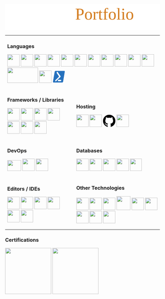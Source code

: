 <!--<a href="https://thederflinger.com/" target="_blank"><img src="https://github.com/LordFreezer/LordFreezer/blob/main/helloworld.svg"/></a>-->
<!--[![](https://github.com/LordFreezer/LordFreezer/blob/main/helloworld.svg#gh-dark-mode-only)](https://thederflinger.com/#gh-dark-mode-only)
[![](https://github.com/LordFreezer/LordFreezer/blob/main/helloworldlight.svg#gh-light-mode-only)](https://thederflinger.com/#gh-light-mode-only)-->
<a href="https://thederflinger.com/" target="_blank">
<picture>
            <source media="(prefers-color-scheme: dark)" srcset="https://github.com/LordFreezer/LordFreezer/blob/main/helloworld.svg">
            <source media="(prefers-color-scheme: light)" srcset="https://github.com/LordFreezer/LordFreezer/blob/main/helloworldlight.svg">
            <img src="https://github.com/LordFreezer/LordFreezer/blob/main/helloworld.svg"/>
</picture>
</a>
<table>
<tr>
<td colspan="2">
<h3 align="left">Languages</h3>
<p>          
            <img width="40" height="40" src="https://cdn.jsdelivr.net/gh/devicons/devicon/icons/csharp/csharp-plain.svg" />       
            <img width="40" height="40" src="https://cdn.jsdelivr.net/gh/devicons/devicon/icons/java/java-original.svg" /> 
            <img width="40" height="40" src="https://cdn.jsdelivr.net/gh/devicons/devicon/icons/dart/dart-original.svg" />   
            <img width="40" height="40" src="https://cdn.jsdelivr.net/gh/devicons/devicon/icons/cplusplus/cplusplus-plain.svg" />  
            <img width="40" height="40" src="https://cdn.jsdelivr.net/gh/devicons/devicon/icons/python/python-original.svg" />  
            <img width="40" height="40" src="https://cdn.jsdelivr.net/gh/devicons/devicon/icons/c/c-plain.svg" />          
            <img width="40" height="40" src="https://cdn.jsdelivr.net/gh/devicons/devicon/icons/html5/html5-plain-wordmark.svg" />
            <img width="40" height="40" src="https://cdn.jsdelivr.net/gh/devicons/devicon/icons/css3/css3-plain-wordmark.svg" />         
            <img width="40" height="40" src="https://cdn.jsdelivr.net/gh/devicons/devicon/icons/javascript/javascript-plain.svg" />
            <img width="40" height="40" src="https://cdn.jsdelivr.net/gh/devicons/devicon/icons/typescript/typescript-plain.svg" />
            <img width="40" height="40" src="https://cdn.jsdelivr.net/gh/devicons/devicon/icons/sass/sass-original.svg" />   
            <img width="100" height="50" src="https://jakarta.ee/images/jakarta/jakarta-ee-logo-color.svg">
            <img width="40" height="40" src="https://raw.githubusercontent.com/odb/official-bash-logo/master/assets/Logos/Icons/PNG/512x512.png">
            <img width="40" height="40" src="https://github.com/LordFreezer/LordFreezer/blob/main/powershell.svg" />
</p>            
</td>
</tr>
<tr>
<td>
<h3 align="left">Frameworks / Libraries</h3>
<p>           
            <img width="40" height="40" src="https://cdn.jsdelivr.net/gh/devicons/devicon/icons/dot-net/dot-net-plain-wordmark.svg" />          
            <img width="40" height="40" src="https://global.discourse-cdn.com/standard17/uploads/threejs/optimized/2X/e/e4f86d2200d2d35c30f7b1494e96b9595ebc2751_2_496x500.png" />           
            <img width="40" height="40" src="https://cdn.jsdelivr.net/gh/devicons/devicon/icons/angularjs/angularjs-original.svg" />      
            <img width="40" height="40" src="https://cdn.jsdelivr.net/gh/devicons/devicon/icons/flutter/flutter-original.svg" /> 
            <img width="40" height="40" src="https://cdn.jsdelivr.net/gh/devicons/devicon/icons/gatsby/gatsby-plain.svg" />
            <img width="40" height="40" src="https://cdn.jsdelivr.net/gh/devicons/devicon/icons/react/react-original-wordmark.svg" />   
            <img width="40" height="40" src="https://defkey.com/content/images/program/reveal.js-2020-05-28_09-58-06-icon-resized.png" />   
</p>          
</td>
<td>
<h3 align="left">Hosting</h3>
<p>          
            <img width="40" height="40" src="https://cdn.jsdelivr.net/gh/devicons/devicon/icons/heroku/heroku-plain-wordmark.svg" />        
            <img width="40" height="40" src="https://cdn.freebiesupply.com/logos/large/2x/netlify-logo-png-transparent.png" />           
            <img width="40" height="40" src="https://raw.githubusercontent.com/LordFreezer/LordFreezer/main/cat.png"/>          
            <img width="40" height="40" src="https://cdn.jsdelivr.net/gh/devicons/devicon/icons/tomcat/tomcat-original.svg" />
</p>            
</td>
</tr>
<tr>
<td>
<h3 align="left">DevOps</h3>
<p>
            <img width="45" height="35" src="https://phoenixnap.com/wp-content/uploads/2017/11/aws_logo_smile_white-250x163.png" />                  
            <img width="40" height="40" src="https://cdn.jsdelivr.net/gh/devicons/devicon/icons/azure/azure-original.svg" />       
            <img width="40" height="40" src="https://cdn.jsdelivr.net/gh/devicons/devicon/icons/googlecloud/googlecloud-original.svg" />
</p>  

</td>
<td>
   <h3 align="left">Databases</h3>
<p>
            <img width="40" height="40" src="https://cdn.jsdelivr.net/gh/devicons/devicon/icons/firebase/firebase-plain-wordmark.svg" />
            <img width="40" height="40" src="https://cdn.jsdelivr.net/gh/devicons/devicon/icons/mysql/mysql-original.svg" />
            <img width="40" height="40" src="https://azurecomcdn.azureedge.net/cvt-ffeb70ec274b24d42faa2ef66e67c256a878fdd4efa9e63641b8820e633ea0cf/svg/azure-sql-database.svg"/>
            <img width="40" height="40" src="https://cdn.jsdelivr.net/gh/devicons/devicon/icons/mongodb/mongodb-plain-wordmark.svg" />
            <img width="38" height="40" src="https://global-uploads.webflow.com/5f8b0a1abe69652278dad51c/60ad31855d774e813c23d35b_microsoft%20sql%20server%20logo.png" />
</p>         
</td>
</tr>
<tr>
<td>
<h3 align="left">Editors / IDEs</h3>
<p>         
            <img width="40" height="40" src="https://cdn.jsdelivr.net/gh/devicons/devicon/icons/visualstudio/visualstudio-plain.svg" />
            <img width="40" height="40" src="https://cdn.jsdelivr.net/gh/devicons/devicon/icons/vscode/vscode-original.svg" /> 
            <img width="40" height="40" src="https://icons.iconarchive.com/icons/papirus-team/papirus-apps/256/eclipse-icon.png">
            <img width="40" height="40" src="https://netbeans.apache.org/images/apache-netbeans.svg">     
            <img width="40" height="40" src="https://cdn.jsdelivr.net/gh/devicons/devicon/icons/vim/vim-original.svg" /> 
            <img width="40" height="40" src="https://upload.wikimedia.org/wikipedia/commons/thumb/8/8a/Gnu-nano.svg/1280px-Gnu-nano.svg.png" />
 </p>          
</td>
<td>
    <h3 align="left">Other Technologies</h3>
 <p>
            <img width="40" height="40" src="https://www.icons101.com/icons/29/Malismus_20_by_Xtaehl/128/unity.png" />
            <img width="40" height="40" src="https://dradisframework.com/images/integrations/deployment/virtualbox.png">    
            <img width="40" height="40" src="https://cdn.jsdelivr.net/gh/devicons/devicon/icons/docker/docker-plain-wordmark.svg" />   
            <img width="45" height="45" src="https://cdn.jsdelivr.net/gh/devicons/devicon/icons/git/git-plain-wordmark.svg" />   
            <img width="40" height="40" src="https://cdn.jsdelivr.net/gh/devicons/devicon/icons/terraform/terraform-original.svg" />
            <img width="40" height="40" src="https://cdn.jsdelivr.net/gh/devicons/devicon/icons/webpack/webpack-original.svg" />       
            <img width="40" height="40" src="https://cdn.jsdelivr.net/gh/devicons/devicon/icons/babel/babel-original.svg" />
            <img width="40" height="40" src="https://cdn.jsdelivr.net/gh/devicons/devicon/icons/linux/linux-original.svg" />      
            <img width="40" height="40" src="https://cdn.jsdelivr.net/gh/devicons/devicon/icons/raspberrypi/raspberrypi-original.svg" />
 </p>       
</td>
</tr>
</table>
<h3 align="left">Certifications</h3>
<img width="150" height="150" src="https://cdn.sanity.io/images/cky1s3v9/production/4fa03a2581346496818f550008044f4b6b774f54-450x450.png"/>
<img width="150" height="150" src="https://cdn.sanity.io/images/cky1s3v9/production/4fa03a2581346496818f550008044f4b6b774f54-450x450.png"/>

 
 
       
